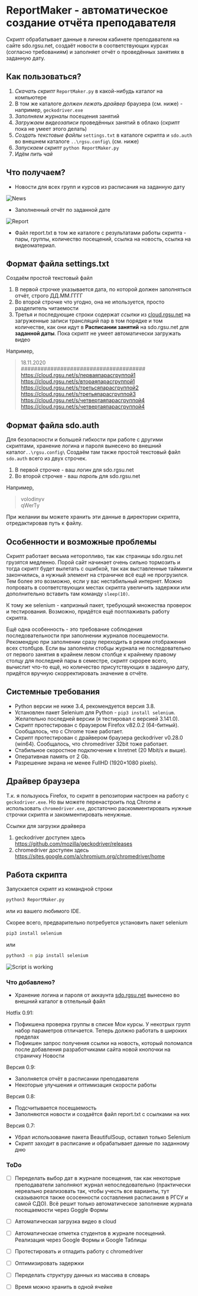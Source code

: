 # ReportMaker - автоматическое создание отчёта преподавателя
Скрипт обрабатывает данные в личном кабинете преподавателя на сайте sdo.rgsu.net, создаёт новости в соответствующих курсах (согласно требованиям) и заполняет отчёт о проведённых занятиях в заданную дату.

## Как пользоваться?
1. *Скачать скрипт* `ReportMaker.py` в какой-нибудь каталог на компьютере
2. В том же каталоге *должен лежать драйвер* браузера (см. ниже) - например, `geckodriver.exe`
3. *Заполняем журналы* посещения занятий
4. *Загружаем видеозаписи* проведённых занятий в облако (скрипт пока не умеет этого делать)
5. *Cоздать текстовые файлы* `settings.txt` в каталоге скрипта и `sdo.auth` во внешнем каталоге `..\rgsu.config\` (см. ниже)
6. *Запускаем скрипт* `python ReportMaker.py`
7. Идём *пить чай*

## Что получаем?
* Новости для всех групп и курсов из расписания на заданную дату

![News](/pics/screenshot1.png)

* Заполненный отчёт по заданной дате

![Report](/pics/screenshot3.png)

* Файл report.txt в том же каталоге c результатами работы скрипта - пары, группы, количество посещений, ссылка на новость, ссылка на видеоматериал.

## Формат файла settings.txt
Создаём простой текстовый файл 
1. В первой строчке указывается дата, по которой должен заполняться отчёт, строго ДД.ММ.ГГГГ
2. Во второй строчке что угодно, она не ипользуется, просто разделитель читаемости
3. Третья и последующие строки содержат *ссылки* из [cloud.rgsu.net](https://cloud.rgsu.net) на загруженные записи трансляций пар в том порядке и том количестве, 
как они идут в **Расписании занятий** на sdo.rgsu.net для **заданной даты**. Пока скрипт не умеет автоматически загружать видео

Например,
> 18.11.2020<br />
> ######################################<br />
> https://cloud.rgsu.net/s/перваяпарасгруппой1<br />
> https://cloud.rgsu.net/s/втораяпарасгруппой1<br />
> https://cloud.rgsu.net/s/третьсяпарасгруппой2<br />
> https://cloud.rgsu.net/s/третьяпарасгруппой3<br />
> https://cloud.rgsu.net/s/четвертаяпарасгруппой4<br />
> https://cloud.rgsu.net/s/четвертаяпарасгруппой4<br />

## Формат файла sdo.auth
Для безопасности и большей гибкости при работе с другими скриптами, хранение логина и пароля вынесено во внешний каталог`..\rgsu.config\` Создаём там также простой текстовый файл `sdo.auth` всего из двух строчек.
1. В первой строчке - ваш *логин* для sdo.rgsu.net
2. Во второй строчке - ваш *пароль* для sdo.rgsu.net

Например,
> volodinyv<br />
> qWerTy<br />

При желании вы можете хранить эти данные в директории скрипта, отредактировав путь к файлу.

## Особенности и возможные проблемы
Скрипт работает весьма неторопливо, так как страницы sdo.rgsu.net грузятся медленно. 
Порой сайт начинает очень сильно тормозить и тогда скрипт будет вылетать с ошибкой, так как выставленные тайминги закончились, а нужный элемент на страничке всё ещё не прогрузился. 
Тем более это возможно, если у вас нестабильный интернет. 
Можно попровать в соответствующих местах скрипта увеличить задержки или дополнительно вставить там команду `sleep(10)`.

К тому же selenium - капризный пакет, требующий множества проверок и тестирования. Возможно, придётся ещё поотлаживать работу скрипта.

Ещё одна особенность - это требование соблюдения последовательности при заполнении журналов посещаемости. Рекомендую при заполнении сразу переходить в режим отображения всех столбцов. Если вы заполняли стобцы журнала не последовательно от первого занятия в крайнем левом столбце к крайнему правому столцу для последней пары в семестре, скрипт скрорее всего, вычислит что-то ещё, но количество присутствующих в заданную дату, придётся вручную скорректировать значение в отчёте.

## Системные требования
* Python версии не ниже 3.4, рекомендуется версия 3.8.
* Установлен пакет Selenium для Python - `pip3 install selenium`. Желательно последней версии (я тестировал с версией 3.141.0).
* Скрипт протестирован с браузером Firefox v82.0.2 (64-битный). Сообщалось, что с Chrome тоже работает.
* Скрипт протестирован с драйвером браузера geckodriver v0.28.0 (win64). Сообщалось, что chromedriver 32bit тоже работает.
* Стабильное скоростное подключение к Inretnet (20 Mbit/s и выше).
* Оперативная память от 2 Gb.
* Разрешение экрана не менее FullHD (1920×1080 pixels).

## Драйвер браузера
 Т.к. я пользуюсь Firefox, то скрипт в репозитории настроен на работу с `geckodriver.exe`. 
 Но вы можете перенастроить под Chrome и использовать `chromedriver.exe`, достаточно раскомментировать нужные строчки скрипта и закомментировать ненужные.
 
Ссылки для загрузки драйвера
1. geckodriver доступен здесь https://github.com/mozilla/geckodriver/releases
2. chromedriver доступен здесь https://sites.google.com/a/chromium.org/chromedriver/home

## Работа скрипта
Запускается скрипт из командной строки 
```bash
python3 ReportMaker.py
```
или из вашего любимого IDE. 

Скорее всего, предварительно потребуется установить пакет selenium 
```bash
pip3 install selenium
```
или 
```bash
python3 -m pip install selenium
```

![Script is working](/pics/screenshot2.png)

### Что добавлено?

* Хранение логина и пароля от аккаунта [sdo.rgsu.net](sdo.rgsu.net) вынесено во внешний каталог в отлельный файл

Hotfix 0.91:
* Пофикшена проверка группы в списке Мои курсы. У некотрых групп набор параметров отличается. Теперь должно работать в широких пределах
* Пофикшен запрос получения ссылки на новость, который поломался после добавления разработчиками сайта новой кнопочки на страничку Новости

Версия 0.9:
* Заполняется отчёт в расписании преподавателя
* Некоторые улучшения и оптимизация скорости работы

Версия 0.8:
* Подсчитывается посещаемость
* Заполняются новости и создаётся файл report.txt с ссылками на них

Версия 0.7:
* Убрал использование пакета BeautifulSoup, оставил только Selenium
* Скрипт заходит в расписание и обрабатывает данные по заданному дню 

### ToDo
- [ ] Переделать выбор дат в журнале посещения, так как некоторые преподаватели заполняют журнал непоследовательно 
(практически нереально реализовать так, чтобы учесть все варианты, тут сказываются также ососенности составления расписания в РГСУ и самой СДО). 
Всё решит только автоматическое заполнение журнала посещаемости через Goggle Формы
- [ ] Автоматическая загрузка видео в cloud
- [ ] Автоматическае отметка студентов в журнале посещений. Реализация через Google Формы и Google Таблицы
- [ ] Протестировать и отладить работу с chromedriver
- [ ] Оптимизировать задержки
- [ ] Переделать структуру данных из массива в словарь
- [ ] Время можно хранить в одной ячейке
 